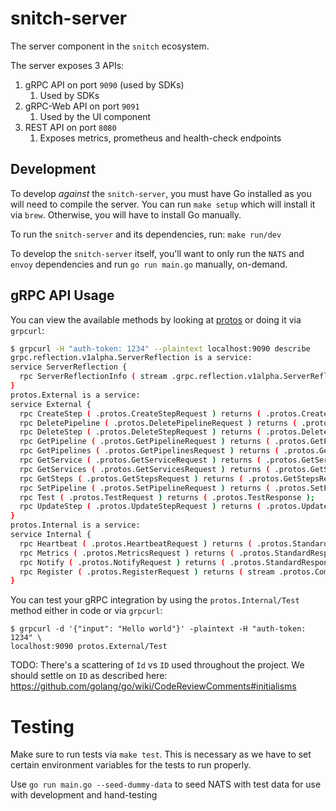 # snitch-server

The server component in the `snitch` ecosystem.

The server exposes 3 APIs:

1. gRPC API on port `9090` (used by SDKs)
   1. Used by SDKs
2. gRPC-Web API on port `9091`
   1. Used by the UI component
3. REST API on port `8080`
   1. Exposes metrics, prometheus and health-check endpoints

## Development

To develop _against_ the `snitch-server`, you must have Go installed as you 
will need to compile the server. You can run `make setup` which will install
it via `brew`. Otherwise, you will have to install Go manually.

To run the `snitch-server` and its dependencies, run: `make run/dev`

To develop the `snitch-server` itself, you'll want to only run the `NATS` and
`envoy` dependencies and run `go run main.go` manually, on-demand.

## gRPC API Usage

You can view the available methods by looking at [protos](https://github.com/streamdal/protos)
or doing it via `grpcurl`:

```bash
$ grpcurl -H "auth-token: 1234" --plaintext localhost:9090 describe
grpc.reflection.v1alpha.ServerReflection is a service:
service ServerReflection {
  rpc ServerReflectionInfo ( stream .grpc.reflection.v1alpha.ServerReflectionRequest ) returns ( stream .grpc.reflection.v1alpha.ServerReflectionResponse );
}
protos.External is a service:
service External {
  rpc CreateStep ( .protos.CreateStepRequest ) returns ( .protos.CreateStepResponse );
  rpc DeletePipeline ( .protos.DeletePipelineRequest ) returns ( .protos.DeletePipelineResponse );
  rpc DeleteStep ( .protos.DeleteStepRequest ) returns ( .protos.DeleteStepResponse );
  rpc GetPipeline ( .protos.GetPipelineRequest ) returns ( .protos.GetPipelineResponse );
  rpc GetPipelines ( .protos.GetPipelinesRequest ) returns ( .protos.GetPipelinesResponse );
  rpc GetService ( .protos.GetServiceRequest ) returns ( .protos.GetServiceResponse );
  rpc GetServices ( .protos.GetServicesRequest ) returns ( .protos.GetServicesResponse );
  rpc GetSteps ( .protos.GetStepsRequest ) returns ( .protos.GetStepsResponse );
  rpc SetPipeline ( .protos.SetPipelineRequest ) returns ( .protos.SetPipelineResponse );
  rpc Test ( .protos.TestRequest ) returns ( .protos.TestResponse );
  rpc UpdateStep ( .protos.UpdateStepRequest ) returns ( .protos.UpdateStepResponse );
}
protos.Internal is a service:
service Internal {
  rpc Heartbeat ( .protos.HeartbeatRequest ) returns ( .protos.StandardResponse );
  rpc Metrics ( .protos.MetricsRequest ) returns ( .protos.StandardResponse );
  rpc Notify ( .protos.NotifyRequest ) returns ( .protos.StandardResponse );
  rpc Register ( .protos.RegisterRequest ) returns ( stream .protos.CommandResponse );
}
```

You can test your gRPC integration by using the `protos.Internal/Test` method
either in code or via `grpcurl`: 

```
$ grpcurl -d '{"input": "Hello world"}' -plaintext -H "auth-token: 1234" \
localhost:9090 protos.External/Test
```

TODO: There's a scattering of `Id` vs `ID` used throughout the project. 
We should settle on `ID` as described here: https://github.com/golang/go/wiki/CodeReviewComments#initialisms

# Testing
Make sure to run tests via `make test`. This is necessary as we have to set
certain environment variables for the tests to run properly.

Use `go run main.go --seed-dummy-data` to seed NATS with test data for use with development and hand-testing

